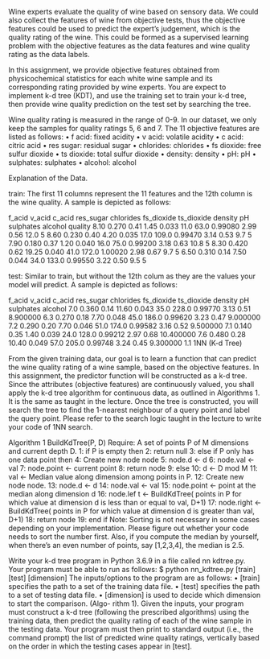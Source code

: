 Wine experts evaluate the quality of wine based on sensory data. We could also collect
the features of wine from objective tests, thus the objective features could be used to
predict the expert’s judgement, which is the quality rating of the wine. This could be
formed as a supervised learning problem with the objective features as the data features
and wine quality rating as the data labels.

In this assignment, we provide objective features obtained from physicochemical
statistics for each white wine sample and its corresponding rating provided by wine
experts. You are expect to implement k-d tree (KDT), and use the training set to
train your k-d tree, then provide wine quality prediction on the test set by searching
the tree.

Wine quality rating is measured in the range of 0-9. In our dataset, we only keep
the samples for quality ratings 5, 6 and 7. The 11 objective features are listed as follows:
• f acid: fixed acidity
• v acid: volatile acidity
• c acid: citric acid
• res sugar: residual sugar
• chlorides: chlorides
• fs dioxide: free sulfur dioxide
• ts dioxide: total sulfur dioxide
• density: density
• pH: pH
• sulphates: sulphates
• alcohol: alcohol


Explanation of the Data.

train: The first 11 columns represent the 11 features and the 12th column is the wine
quality. A sample is depicted as follows:

f_acid v_acid c_acid res_sugar chlorides fs_dioxide ts_dioxide density pH sulphates alcohol quality
8.10 0.270 0.41 1.45 0.033 11.0 63.0 0.99080 2.99 0.56 12.0 5
8.60 0.230 0.40 4.20 0.035 17.0 109.0 0.99470 3.14 0.53 9.7 5
7.90 0.180 0.37 1.20 0.040 16.0 75.0 0.99200 3.18 0.63 10.8 5
8.30 0.420 0.62 19.25 0.040 41.0 172.0 1.00020 2.98 0.67 9.7 5
6.50 0.310 0.14 7.50 0.044 34.0 133.0 0.99550 3.22 0.50 9.5 5

test: Similar to train, but without the 12th colum as they are the values your model
will predict. A sample is depicted as follows:

f_acid v_acid c_acid res_sugar chlorides fs_dioxide ts_dioxide density pH sulphates alcohol
7.0 0.360 0.14 11.60 0.043 35.0 228.0 0.99770 3.13 0.51 8.900000
6.3 0.270 0.18 7.70 0.048 45.0 186.0 0.99620 3.23 0.47 9.000000
7.2 0.290 0.20 7.70 0.046 51.0 174.0 0.99582 3.16 0.52 9.500000
7.1 0.140 0.35 1.40 0.039 24.0 128.0 0.99212 2.97 0.68 10.400000
7.6 0.480 0.28 10.40 0.049 57.0 205.0 0.99748 3.24 0.45 9.300000
1.1 1NN (K-d Tree)

From the given training data, our goal is to learn a function that can predict the wine
quality rating of a wine sample, based on the objective features. In this assignment,
the predictor function will be constructed as a k-d tree. Since the attributes (objective
features) are continuously valued, you shall apply the k-d tree algorithm for continuous
data, as outlined in Algorithms 1. It is the same as taught in the lecture. Once the tree
is constructed, you will search the tree to find the 1-nearest neighbour of a query point
and label the query point. Please refer to the search logic taught in the lecture to write
your code of 1NN search.

Algorithm 1 BuildKdTree(P, D)
Require: A set of points P of M dimensions and current depth D.
1: if P is empty then
2: return null
3: else if P only has one data point then
4: Create new node node
5: node.d ← d
6: node.val ← val
7: node.point ← current point
8: return node
9: else
10: d ← D mod M
11: val ← Median value along dimension among points in P.
12: Create new node node.
13: node.d ← d
14: node.val ← val
15: node.point ← point at the median along dimension d
16: node.lef t ← BuildKdTree( points in P for which value at dimension d is less than or
equal to val, D+1)
17: node.right ← BuildKdTree( points in P for which value at dimension d is greater than
val, D+1)
18: return node
19: end if
Note: Sorting is not necessary in some cases depending on your implementation. Please
figure out whether your code needs to sort the number first. Also, if you compute the
median by yourself, when there’s an even number of points, say [1,2,3,4], the median is
2.5.

Write your k-d tree program in Python 3.6.9 in a file called nn kdtree.py. Your program
must be able to run as follows:
$ python nn_kdtree.py [train] [test] [dimension]
The inputs/options to the program are as follows:
• [train] specifies the path to a set of the training data file.
• [test] specifies the path to a set of testing data file.
• [dimension] is used to decide which dimension to start the comparison. (Algo-
rithm 1).
Given the inputs, your program must construct a k-d tree (following the prescribed
algorithms) using the training data, then predict the quality rating of each of the wine
sample in the testing data. Your program must then print to standard output (i.e.,
the command prompt) the list of predicted wine quality ratings, vertically based on the
order in which the testing cases appear in [test].
